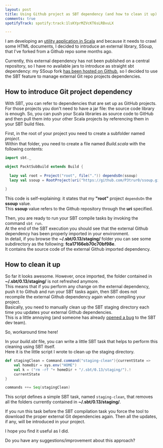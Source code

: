 ```yaml
---
layout: post
title: Using Github project as SBT dependency (and how to clean it up)
comments: true
spotifyTrack: spotify:track:1lsKYprMZVcKT6sLRBvuLX

---
```


I am developing an [utility application in Scala](https://github.com/P3trur0/packtsub) and because it needs to crawl some HTML documents, I decided to introduce an external library, SSoup, that I've forked from a Github repo some months ago.

Currently, this external dependency has not been published on a central repository, so I have no available jars to introduce as straight sbt dependency: my SSoup fork [has been hosted on Github](https://github.com/P3trur0/ssoup), so I decided to use the SBT feature to manage external Git repo projects dependencies.

## How to introduce Git project dependency

With SBT, you can refer to dependencies that are set up as GitHub projects. For those projects you don't need to have a jar file: the source code library is enough.
So, you can push your Scala libraries as source code to GitHub and then pull them into your other Scala projects by referencing them in your SBT build files.  


First, in the root of your project you need to create a subfolder named _project_.  
Within that folder, you need to create a file named _Build.scala_ with the following contents:

```scala
import sbt._

object PacktSubBuild extends Build {
  
  lazy val root = Project("root", file(".")) dependsOn(ssoup)
  lazy val ssoup = RootProject(uri("https://github.com/P3trur0/ssoup.git")) 
  
}
```

This code is self-explaining: it states that my **"root"** project `dependsOn` the **ssoup** value.  
This **ssoup** value refers to the Github repository through the **uri** specified.  

Then, you are ready to run your SBT compile tasks by invoking the command `sbt run`.  
At the end of the SBT execution you should see that the external Github dependency has been properly imported in your environment.  
In detail, if you browse the **~/.sbt/0.13/staging/** folder you can see some subdirectory as the following: **fca17166eb70c70bf98e**.  
It contains the source code of the external Github imported dependency.

## How to clean it up

So far it looks awesome. However, once imported, the folder contained in  
**~/.sbt/0.13/staging/** is not refreshed anymore.  
This means that if you perform any change on the external dependency, push it to Github and run your SBT tasks again, then SBT does not recompile the external Github dependency again when compiling your project.  
Basically, you need to manually clean up the SBT staging directory each time you updates your external Github dependencies.  
This is a little annoying (and someone has already [opened a bug](https://github.com/sbt/sbt/issues/1284) to the SBT dev team).  

So, workaround time here!  

In your _build.sbt_ file, you can write a little SBT task that helps to perform this cleaning using SBT itself.  
Here it is the little script I wrote to clean up the staging directory.

```scala
def stagingClean = Command.command("staging-clean"){currentState =>
	val homeDir = sys.env("HOME")
	val k = ("rm -rf "+ homeDir + "/.sbt/0.13/staging/").!
	currentState
}

commands ++= Seq(stagingClean)
```

This script defines a simple SBT task, named `staging-clean`, that removes all the folders currently contained in **~/.sbt/0.13/staging/**.

If you run this task before the SBT compilation task you force the tool to download the proper external Git dependencies again. Then all the updates, if any, will be introduced in your project.

I hope you find it useful as I did.

Do you have any suggestions/improvement about this approach?
